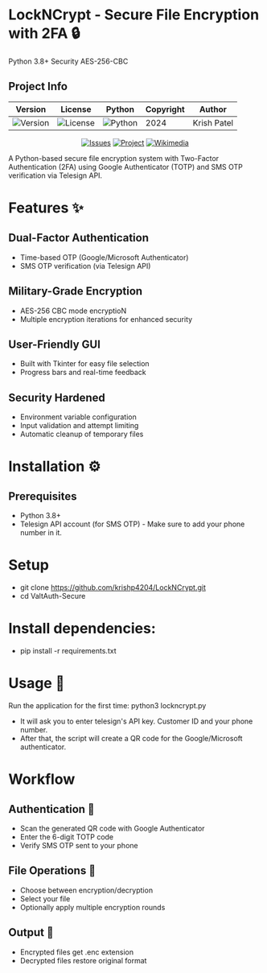 # LockNCrypt - Secure File Encryption with 2FA 🔒
Python 3.8+
Security AES-256-CBC

## Project Info

<div align="center">

| **Version** | **License** | **Python** | **Copyright** | **Author** |
|------------|------------|------------|-------------|------------|
| ![Version](https://img.shields.io/badge/Version-1.0-blue) | ![License](https://img.shields.io/badge/License-MIT-green) | ![Python](https://img.shields.io/badge/Python-3.8+-blue) | 2024 | Krish Patel |

[![Issues](https://img.shields.io/badge/Issues-0-green)](https://github.com/yourusername/yourrepo/issues)
[![Project](https://img.shields.io/badge/Project-ValtAuth-blue)](https://github.com/yourusername/yourrepo)
[![Wikimedia](https://img.shields.io/badge/Wikimedia-OpenSource-lightgrey)](https://wikimedia.org)

</div>

A Python-based secure file encryption system with Two-Factor Authentication (2FA) using Google Authenticator (TOTP) and SMS OTP verification via Telesign API.

# Features ✨
## Dual-Factor Authentication
- Time-based OTP (Google/Microsoft Authenticator)
- SMS OTP verification (via Telesign API)

## Military-Grade Encryption
- AES-256 CBC mode encryptioN
- Multiple encryption iterations for enhanced security

## User-Friendly GUI
- Built with Tkinter for easy file selection
- Progress bars and real-time feedback

## Security Hardened
- Environment variable configuration
- Input validation and attempt limiting
- Automatic cleanup of temporary files

# Installation ⚙️
## Prerequisites
- Python 3.8+
- Telesign API account (for SMS OTP) - Make sure to add your phone number in it.

# Setup
- git clone https://github.com/krishp4204/LockNCrypt.git
- cd ValtAuth-Secure


# Install dependencies:
- pip install -r requirements.txt

# Usage 🚀
Run the application for the first time:
python3 lockncrypt.py
- It will ask you to enter telesign's API key. Customer ID and your phone number.
- After that, the script will create a QR code for the Google/Microsoft authenticator.

# Workflow
## Authentication 🔐
- Scan the generated QR code with Google Authenticator
- Enter the 6-digit TOTP code
- Verify SMS OTP sent to your phone

## File Operations 📂
- Choose between encryption/decryption
- Select your file
- Optionally apply multiple encryption rounds

## Output 🩻
- Encrypted files get .enc extension
- Decrypted files restore original format


